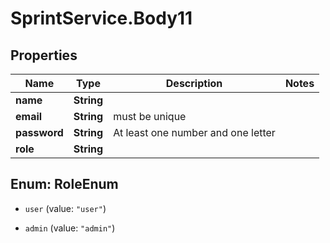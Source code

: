 # SprintService.Body11

## Properties

Name | Type | Description | Notes
------------ | ------------- | ------------- | -------------
**name** | **String** |  | 
**email** | **String** | must be unique | 
**password** | **String** | At least one number and one letter | 
**role** | **String** |  | 



## Enum: RoleEnum


* `user` (value: `"user"`)

* `admin` (value: `"admin"`)




